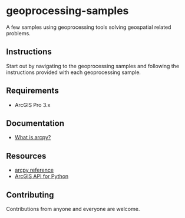 # geoprocessing-samples
A few samples using geoprocessing tools solving geospatial related problems.

## Instructions
Start out by navigating to the geoprocessing samples and following the instructions provided with each geoprocessing sample.

## Requirements
- ArcGIS Pro 3.x

## Documentation
- [What is arcpy?](https://pro.arcgis.com/en/pro-app/latest/arcpy/get-started/what-is-arcpy-.htm)

## Resources
- [arcpy reference](https://pro.arcgis.com/en/pro-app/latest/arcpy/main/arcgis-pro-arcpy-reference.htm)
- [ArcGIS API for Python](https://developers.arcgis.com/python/)

## Contributing
Contributions from anyone and everyone are welcome.
